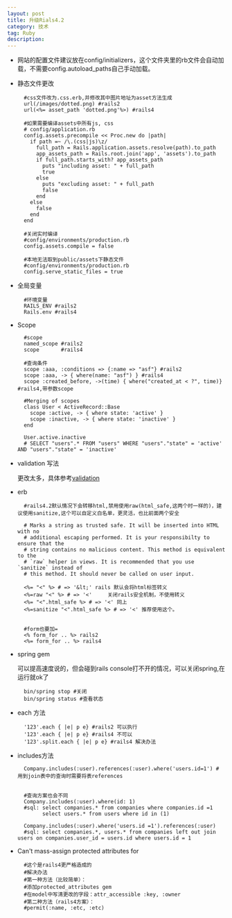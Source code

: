 ```yaml
---
layout: post
title: 升级Rials4.2
category: 技术
tag: Ruby
description:
---
```


- 网站的配置文件建议放在config/initializers，这个文件夹里的rb文件会自动加载，不需要config.autoload_paths自己手动加载。

- 静态文件更改

        #css文件改为.css.erb,并修改其中图片地址为asset方法生成
        url(/images/dotted.png) #rails2
        url(<%= asset_path 'dotted.png'%>) #rails4

        #如果需要编译assets中所有js, css
        # config/application.rb
        config.assets.precompile << Proc.new do |path|
          if path =~ /\.(css|js)\z/
            full_path = Rails.application.assets.resolve(path).to_path
            app_assets_path = Rails.root.join('app', 'assets').to_path
            if full_path.starts_with? app_assets_path
              puts "including asset: " + full_path
              true
            else
              puts "excluding asset: " + full_path
              false
            end
          else
            false
          end
        end

        #关闭实时编译
        #config/environments/production.rb
        config.assets.compile = false

        #本地无法取到public/assets下静态文件
        #config/environments/production.rb
        config.serve_static_files = true

- 全局变量

        #环境变量
        RAILS_ENV #rails2
        Rails.env #rails4

- Scope

        #scope
        named_scope #rails2
        scope       #rails4

        #查询条件
        scope :aaa, :conditions => {:name => "asf"} #rails2
        scope :aaa, -> { where(name: "asf") } #rails4
        scope :created_before, ->(time) { where("created_at < ?", time)} #rails4,带参数scope

        #Merging of scopes
        class User < ActiveRecord::Base
          scope :active, -> { where state: 'active' }
          scope :inactive, -> { where state: 'inactive' }
        end

        User.active.inactive
        # SELECT "users".* FROM "users" WHERE "users"."state" = 'active' AND "users"."state" = 'inactive'

- validation 写法

     更改太多，具体参考[validation](http://guides.rubyonrails.org/active_record_validations.html)

- erb

        #rails4.2默认情况下会转移html,禁用使用raw(html_safe,这两个时一样的)，建议使用sanitize,这个可以自定义白名单，更灵活，也比前面两个安全

        # Marks a string as trusted safe. It will be inserted into HTML with no
        # additional escaping performed. It is your responsibilty to ensure that the
        # string contains no malicious content. This method is equivalent to the
        # `raw` helper in views. It is recommended that you use `sanitize` instead of
        # this method. It should never be called on user input.

        <%= "<" %> # => '&lt;' rails 默认会将html标签转义
        <%=raw "<" %> # => '<'     关闭rails安全机制，不使用转义
        <%= "<".html_safe %> # => '<' 同上
        <%=sanitize "<".html_safe %> # => '<' 推荐使用这个。


        #form也要加=
        <% form_for .. %> rails2
        <%= form_for .. %> rails4

- spring gem

    可以提高速度说的，但会碰到rails console打不开的情况，可以关闭spring,在运行就ok了

        bin/spring stop #关闭
        bin/spring status #查看状态

- each 方法

        '123'.each { |e| p e} #rails2 可以执行
        '123'.each { |e| p e} #rails4 不可以
        '123'.split.each { |e| p e} #rails4 解决办法

- includes方法

        Company.includes(:user).references(:user).where('users.id=1') # 用到join表中的查询时需要将表references


        #查询方案也会不同
        Company.includes(:user).where(id: 1)
        #sql: select companies.* from companies where companies.id =1
              select users.* from users where id in (1)

        Company.includes(:user).where('users.id =1').references(:user)
        #sql: select companies.*, users.* from companies left out join users on companies.user_id = users.id where users.id = 1

- Can't mass-assign protected attributes for

        #这个是rails4更严格造成的
        #解决办法
        #第一种方法（比较简单）：
        #添加protected_attributes gem
        #在model中写清更改的字段：attr_accessible :key, :owner
        #第二种方法（rails4方案）：
        #permit(:name, :etc, :etc)